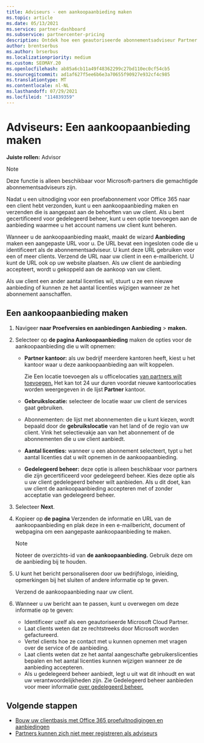 ```yaml
---
title: Adviseurs - een aankoopaanbieding maken
ms.topic: article
ms.date: 05/13/2021
ms.service: partner-dashboard
ms.subservice: partnercenter-pricing
description: Ontdek hoe een geautoriseerde abonnementsadviseur Partner Center om een aankoopaanbieding en aangepaste URL te maken om op te nemen in Office 365 uitnodigingen voor een proefabonnement.
author: brentserbus
ms.author: brserbus
ms.localizationpriority: medium
ms.custom: SEOMAY.20
ms.openlocfilehash: ab85a6cb11a49f48362299c27bd110ec0cf54cb5
ms.sourcegitcommit: ad1af627f5ee6b6e3a70655f90927e932cf4c985
ms.translationtype: MT
ms.contentlocale: nl-NL
ms.lasthandoff: 07/29/2021
ms.locfileid: "114839359"
---
```

# <a name="advisors-create-a-purchase-offer"></a>Adviseurs: Een aankoopaanbieding maken

 
**Juiste rollen:** Advisor


> [!NOTE]
> Deze functie is alleen beschikbaar voor Microsoft-partners die gemachtigde abonnementsadviseurs zijn.

Nadat u een uitnodiging voor een proefabonnement voor Office 365 naar een client hebt verzonden, kunt u een aankoopaanbieding maken en verzenden die is aangepast aan de behoeften van uw client. Als u bent gecertificeerd voor gedelegeerd beheer, kunt u een optie toevoegen aan de aanbieding waarmee u het account namens uw client kunt beheren.

Wanneer u de aankoopaanbieding maakt, maakt de wizard **Aanbieding** maken een aangepaste URL voor u. De URL bevat een ingesloten code die u identificeert als de abonnementsadviseur. U kunt deze URL gebruiken voor een of meer clients. Verzend de URL naar uw client in een e-mailbericht. U kunt de URL ook op uw website plaatsen. Als uw client de aanbieding accepteert, wordt u gekoppeld aan de aankoop van uw client.

Als uw client een ander aantal licenties wil, stuurt u ze een nieuwe aanbieding of kunnen ze het aantal licenties wijzigen wanneer ze het abonnement aanschaffen.

## <a name="to-create-a-purchase-offer"></a>Een aankoopaanbieding maken

1. Navigeer **naar Proefversies en aanbiedingen Aanbieding**  >  **maken.**

2. Selecteer op **de pagina Aankoopaanbieding** maken de opties voor de aankoopaanbieding die u wilt opnemen:

    - **Partner kantoor:** als uw bedrijf meerdere kantoren heeft, kiest u het kantoor waar u deze aankoopaanbieding aan wilt koppelen.

        Zie Een locatie toevoegen als u officelocaties [van partners wilt toevoegen.](manage-locations.md) Het kan tot 24 uur duren voordat nieuwe kantoorlocaties worden weergegeven in de lijst **Partner** kantoor.

    - **Gebruikslocatie:** selecteer de locatie waar uw client de services gaat gebruiken.
    - Abonnementen: de lijst met abonnementen die u kunt kiezen, wordt bepaald door de **gebruikslocatie** van het land of de regio van uw client. Vink het selectievakje aan van het abonnement of de abonnementen die u uw client aanbiedt.
    - **Aantal licenties:** wanneer u een abonnement selecteert, typt u het aantal licenties dat u wilt opnemen in de aankoopaanbieding.
    - **Gedelegeerd beheer:** deze optie is alleen beschikbaar voor partners die zijn gecertificeerd voor gedelegeerd beheer. Kies deze optie als u uw client gedelegeerd beheer wilt aanbieden. Als u dit doet, kan uw client de aankoopaanbieding accepteren met of zonder acceptatie van gedelegeerd beheer.

3. Selecteer **Next**.

4. Kopieer op **de pagina** Verzenden de informatie en URL van de aankoopaanbieding en plak deze in een e-mailbericht, document of webpagina om een aangepaste aankoopaanbieding te maken.

    > [!NOTE]
    > Noteer de overzichts-id van **de aankoopaanbieding.** Gebruik deze om de aanbieding bij te houden.

5. U kunt het bericht personaliseren door uw bedrijfslogo, inleiding, opmerkingen bij het sluiten of andere informatie op te geven.

    Verzend de aankoopaanbieding naar uw client.

6. Wanneer u uw bericht aan te passen, kunt u overwegen om deze informatie op te geven:

    - Identificeer uzelf als een geautoriseerde Microsoft Cloud Partner.
    - Laat clients weten dat ze rechtstreeks door Microsoft worden gefactureerd.
    - Vertel clients hoe ze contact met u kunnen opnemen met vragen over de service of de aanbieding.
    - Laat clients weten dat ze het aantal aangeschafte gebruikerslicenties bepalen en het aantal licenties kunnen wijzigen wanneer ze de aanbieding accepteren.
    - Als u gedelegeerd beheer aanbiedt, legt u uit wat dit inhoudt en wat uw verantwoordelijkheden zijn. Zie Gedelegeerd beheer aanbieden voor meer informatie [over gedelegeerd beheer.](customers-revoke-admin-privileges.md)

## <a name="next-steps"></a>Volgende stappen

- [Bouw uw clientbasis met Office 365 proefuitnodigingen en aanbiedingen](advisors-build-your-business.md)
- [Partners kunnen zich niet meer registreren als adviseurs](advisors-no-csp.md)